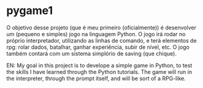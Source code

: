 # pygame1

O objetivo desse projeto (que é meu primeiro (oficialmente)) é desenvolver um (pequeno e simples) jogo na linguagem Python. O jogo irá rodar no próprio interpretador, utilizando as linhas de comando, e terá elementos de rpg: rolar dados, batalhar, ganhar experiência, subir de nível, etc. O jogo também contará com um sistema simplório de saving (que chique).

EN:
My goal in this project is to develope a simple game in Python, to test the skills I have learned through the Python tutorials. The game will run in the interpreter, through the prompt itself, and will be sort of a RPG-like.
